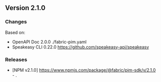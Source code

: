 

## Version 2.1.0
### Changes
Based on:
- OpenAPI Doc 2.0.0 ./fabric-pim.yaml
- Speakeasy CLI 0.22.0 https://github.com/speakeasy-api/speakeasy
### Releases
- [NPM v2.1.0] https://www.npmjs.com/package/@fabric/pim-sdk/v/2.1.0 - .